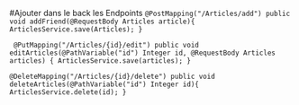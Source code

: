 #Ajouter dans le back les Endpoints
`@PostMapping("/Articles/add")
public void addFriend(@RequestBody Articles article){
    ArticlesService.save(Articles);
}`

`
@PutMapping("/Articles/{id}/edit")
public void editArticles(@PathVariable("id") Integer id, @RequestBody Articles articles) {
    ArticlesService.save(articles);
}`

`
@DeleteMapping("/Articles/{id}/delete")
public void deleteArticles(@PathVariable("id") Integer id){
    ArticlesService.delete(id);
}
`
